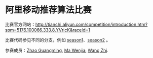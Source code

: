 阿里移动推荐算法比赛
=========================

比赛官方网站：http://tianchi.aliyun.com/competition/introduction.htm?spm=5176.100066.333.8.YVrlcK&raceId=1

比赛代码参见不同的分支，例如 [season1](season1)、[season2](season2) 。

参赛成员：[Zhao Guangming][], [Ma Wenjia][], [Wang Zhi][].

[Zhao Guangming]: https://github.com/lambertzhao1991 
[Ma Wenjia]: https://coding.net/u/janice1992
[Wang Zhi]: https://github.com/yfwz100
